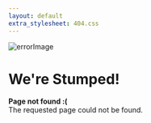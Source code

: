 ```yaml
---
layout: default
extra_stylesheet: 404.css
---
```

<div class="errorPage">
  <div class="errorImage">
    <img src="{{ site.baseurl }}/assets/images/errorStump.png" alt="errorImage">
  </div>
  <div class="errorText">
    <div class="errorTitle"><h1>We're Stumped!</h1></div>
    <p><strong>Page not found :(</strong><br>The requested page could not be found.</p>
  </div>
</div>
